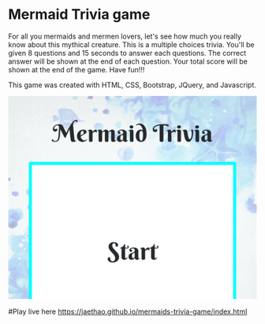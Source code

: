 # Mermaid Trivia game
For all you mermaids and mermen lovers, let's see how much you really know about this mythical creature. This is a
multiple choices trivia. You'll be given 8 questions and 15 seconds to answer each questions. The correct answer will be shown at the end of each question. Your total score will be shown at the end of the game. Have fun!!!

This game was created with HTML, CSS, Bootstrap, JQuery, and Javascript.

![alt text](assets/images/scrn-shot.PNG)




#Play live here
https://jaethao.github.io/mermaids-trivia-game/index.html
